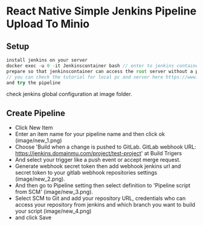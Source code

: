 # React Native Simple Jenkins Pipeline Upload To Minio


## Setup

```Javascript
install jenkins on your server
docker exec -u 0 -it Jenkinscontainer bash // enter to jenkins container as root
prepare so that jenkinscontainer can access the root server without a password with a public key 
// you can check the tutorial for local pc and server here https://www.cyberciti.biz/faq/ubuntu-18-04-setup-ssh-public-key- authentication /
and try the pipeline
```

check jenkins global configuration at image folder.

## Create Pipeline

 - Click New Item
 - Enter an item name for your pipeline name and then click ok (image/new_1.png)
 - Choose 'Build when a change is pushed to GitLab. GitLab webhook URL: https://jenkins.domainmu.com/project/test-project' at Build Trigers
 - And select your trigger like a push event or accept merge request.
 - Generate webhook secret token then add webhook jenkins url and secret token to your gitlab webhook repositories settings (image/new_2.png).
 - And then go to Pipeline setting then select definition to 'Pipeline script from SCM' (image/new_3.png).
 - Select SCM to Git and add your repository URL, credentials who can access your repository from jenkins and which branch you want to build your script (image/new_4.png)
 - and click Save